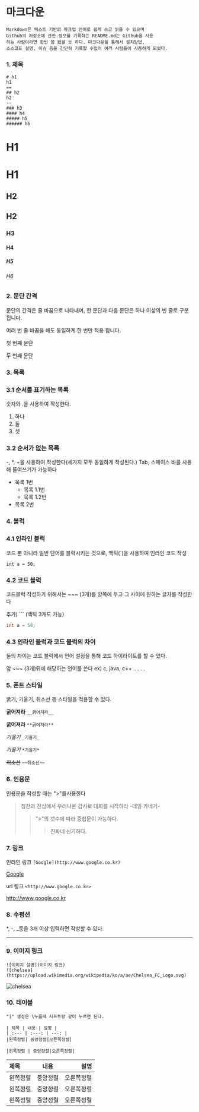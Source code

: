 # 마크다운

```
Markdown은 텍스트 기반의 마크업 언어로 쉽게 쓰고 읽을 수 있으며
Github의 저장소에 관한 정보를 기록하는 README.md는 Github을 사용
하는 사람이라면 한번 쯤 봤을 듯 하다. 마크다운을 통해서 설치방법, 
소스코드 설명, 이슈 등을 간단히 기록할 수있어 여러 사람들이 사용하게 되었다.
```

### 1. 제목

```
# h1
h1
==
## h2
h2
--
### h3
#### h4
##### h5
###### h6
```

# H1
H1
==
## H2
H2
--
### H3
#### H4
##### H5
###### H6

### 2. 문단 간격
문단의 간격은 줄 바꿈으로 나타내며, 한 문단과 다음 문단은 하나 이상의 빈 줄로 구분됩니다.

여러 번 줄 바꿈을 해도 동일하게 한 번만 적용 됩니다.



첫 번째 문단


두 번째 문단
### 3. 목록
### 3.1 순서를 표기하는 목록
숫자와 .을 사용하여 작성한다.
1. 하나
2. 둘
3. 셋
### 3.2 순서가 없는 목록
-, *, +을 사용하여 작성한다(세가지 모두 동일하게 작성된다.)
Tab, 스페이스 바를 사용해 들여쓰기가 가능하다
- 목록 1번
  - 목록 1.1번
  - 목록 1.2번
- 목록 2번   
### 4. 블럭
### 4.1 인라인 블럭
코드 뿐 아니라 일반 단어를 블럭시키는 것으로, 백틱(`)을 사용하여 인라인 코드 작성

`int a = 50;`
### 4.2 코드 블럭
코드블럭 작성하기 위해서는 ~~~ (3개)를 양쪽에 두고 그 사이에 원하는 글자를 작성한다

추가) ``` (백틱 3개도 가능)
~~~ java
int a = 50;
~~~
### 4.3 인라인 블럭과 코드 블럭의 차이
둘의 차이는 코드 블럭에서 언어 설정을 통해 코드 하이라이트를 할 수 있다.

앞 ~~~ (3개)뒤에 해당하는 언어를 쓴다 ex) c, java, c++ ........
### 5. 폰트 스타일
굵기, 기울기, 취소선 등 스타일을 적용할 수 있다.

__굵어져라__ `__굵어져라__ `

**굵어져라** `**굵어져라**`

_기울기_ `_기울기_`

*기울기* `*기울기*`

~~취소선~~ `~~취소선~~`

### 6. 인용문
인용문을 작성할 때는 ">"를사용한다
>칭찬과 진심에서 우러나온 감사로 대화를 시작하라 -데일 카네기-
>> ">"의 갯수에 따라 중첩문이 가능하다.
>>> 진짜네 신기하다.

### 7. 링크
인라인 링크 `[Google](http://www.google.co.kr)`

[Google](http://www.google.co.kr)

url 링크 `<http://www.google.co.kr>`

<http://www.google.co.kr>

### 8. 수평선
*, -, _등을 3개 이상 입력하면 작성할 수 있다.
***

### 9. 이미지 링크
```
![이미지 설명](이미지 링크)
![chelsea](https://upload.wikimedia.org/wikipedia/ko/a/ae/Chelsea_FC_Logo.svg)
```

![chelsea](https://upload.wikimedia.org/wikipedia/ko/a/ae/Chelsea_FC_Logo.svg)

### 10. 테이블
```
"|" 생성은 \누를때 시프트랑 같이 누르면 된다.

| 제목 | 내용 | 설명 |
| :--- | :---: | ---: |
|왼쪽정렬| 중앙정렬|오른쪽정렬|

|왼쪽정렬 | 중앙정렬|오른쪽정렬|
```
|제목|내용|설명|
|:-----|:-----:|------:|
|왼쪽정렬|중앙정렬|오른쪽정렬|
|왼쪽정렬|중앙정렬|오른쪽정렬|
|왼쪽정렬|중앙정렬|오른쪽정렬|
